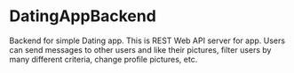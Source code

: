 # DatingAppBackend

Backend for simple Dating app. This is REST Web API server for app. Users can send messages to other users and like their pictures, filter users by many different criteria, change profile pictures, etc. 
